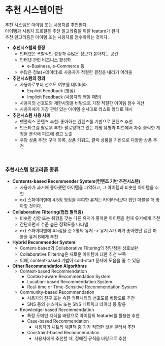 # 추천 시스템이란

추천 시스템은 아이템 또는 사용자를 추천한다.  
아이템과 사용자 프로필은 추천 알고리즘을 위한 feature가 된다.  
추천 알고리즘은 아이템 또는 사용자를 점수화하는 것이다.  

 - __추천시스템의 등장__
    - 인터넷은 폭발적인 성장과 수많은 정보가 쏟아지는 공간
    - 인터넷 관련 비즈니스 활성화
        - e-Business, e-Commerce 등
    - 수많은 정보(+데이터)로 사용자가 적절한 결정을 내리기 어려움
 - __추천시스템의 정의__
    - 사용자로부터 선호도 여부를 데이터화
        - Explicit Feedback (평점)
        - Implicit Feedback (사용자의 행동 패턴)
    - 사용자의 선호도와 제한사항을 바탕으로 가장 적절한 아이템 점수 계산
    - 사용자에게 가장 관련 있는 아이템 순서대로 리스트 형태로 제시
 - __추천시스템 사용 사례__
    - 넷플릭스 콘텐츠 추천: 좋아하는 컨텐츠를 기반으로 콘텐츠 추천
    - 인스타그램 팔로우 추천: 팔로잉하고 있는 계쩡 유형과 피드에서 자주 클릭한 계정을 분석해 피드에 광고 노출
    - 쿠팡 상품 추천: 구매 목록, 상품 키워드, 클릭 상품을 기반으로 다양한 상품 추천

<br/>

### 추천시스템 알고리즘 종류

 - __Contents-based Recommender System(컨텐츠 기반 추천시스템)__
    - 사용자가 과거에 좋아했던 아이템을 파악하고, 그 아이템과 비슷한 아이템을 추천
    - ex) 스파이더맨에 4.5점 평점을 부여한 유저는 타이타닉보다 캡틴 마블을 더 좋아할 것이다.
 - __Collaborative Filtering(협업 필터링)__
    - 비슷한 성향 또는 취향을 갖는 다른 유저가 좋아한 아이템을 현재 유저에게 추천
    - 간단하면서 수준 높은 정확도를 나타냄
    - ex) 스파이더맨에 4.5점을 준 2명의 유저 -> 유저 A가 과거 좋아했떤 캡틴 마블을 유저 B에게 추천
 - __Hybrid Recommender System__
    - Content-based와 Collaborative Filtering의 장단점을 상호보완
    - Collaborative Filtering은 새로운 아이템에 대한 추천 부족
    - 이에, content-based 기법이 cold-start 문제에 도움을 줄 수 있음
 - __Other Recommendation Algorithms__
    - Context-based Recommendation
        - Context-aware Recommendation System
        - Location-based Recommendation System
        - Real-time or Time-Sensitive Recommendation System
    - Community-based Recommendation
        - 사용자의 친구 또는 속한 커뮤니티의 선호도를 바탕으로 추천
        - SNS 등의 뉴스피드 또는 SNS 네트워크 데이터 등 활용
    - Knowledge-based Recommendation
        - 특정 도메인 지식을 바탕으로 아이템의 features를 활용한 추천
        - Case-based Recommendation
            - 사용자의 니트와 해결책 중 가장 적합한 것을 골라서 추천
        - Constraint-based Recommendation
            - 사용자에게 추천할 때, 정해진 규칙을 바탕으로 추천


